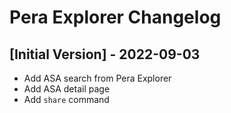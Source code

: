 # Pera Explorer Changelog

## [Initial Version] - 2022-09-03

- Add ASA search from Pera Explorer
- Add ASA detail page
- Add `share` command

